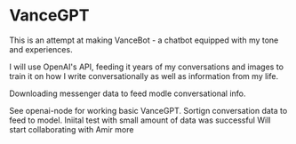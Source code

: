 # VanceGPT
This is an attempt at making VanceBot - a chatbot equipped with my tone and experiences.

 I will use OpenAI's API, feeding it years of my conversations and images to train it on how I write conversationally as well as information from my life.

Downloading messenger data to feed modle conversational info.


See openai-node for working basic VanceGPT. Sortign conversation data to feed to model. Iniital test with small amount of data was successful
Will start collaborating with Amir more
